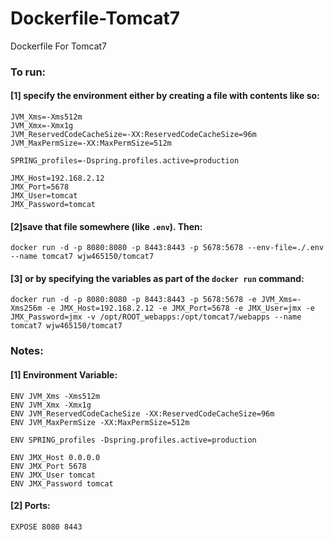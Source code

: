 Dockerfile-Tomcat7
=============================

Dockerfile For Tomcat7

### To run:
#### [1] specify the environment either by creating a file with contents like so:  
```
JVM_Xms=-Xms512m
JVM_Xmx=-Xmx1g
JVM_ReservedCodeCacheSize=-XX:ReservedCodeCacheSize=96m
JVM_MaxPermSize=-XX:MaxPermSize=512m

SPRING_profiles=-Dspring.profiles.active=production

JMX_Host=192.168.2.12
JMX_Port=5678
JMX_User=tomcat
JMX_Password=tomcat
```  

#### [2]save that file somewhere (like `.env`). Then:
```
docker run -d -p 8080:8080 -p 8443:8443 -p 5678:5678 --env-file=./.env --name tomcat7 wjw465150/tomcat7
```

#### [3] or by specifying the variables as part of the `docker run` command:  
```  
docker run -d -p 8080:8080 -p 8443:8443 -p 5678:5678 -e JVM_Xms=-Xms256m -e JMX_Host=192.168.2.12 -e JMX_Port=5678 -e JMX_User=jmx -e JMX_Password=jmx -v /opt/ROOT_webapps:/opt/tomcat7/webapps --name tomcat7 wjw465150/tomcat7
```  
### Notes:
#### [1] Environment Variable:  
```
ENV JVM_Xms -Xms512m
ENV JVM_Xmx -Xmx1g
ENV JVM_ReservedCodeCacheSize -XX:ReservedCodeCacheSize=96m
ENV JVM_MaxPermSize -XX:MaxPermSize=512m
 
ENV SPRING_profiles -Dspring.profiles.active=production
 
ENV JMX_Host 0.0.0.0
ENV JMX_Port 5678
ENV JMX_User tomcat
ENV JMX_Password tomcat
```  

#### [2] Ports:
```
EXPOSE 8080 8443
```  
